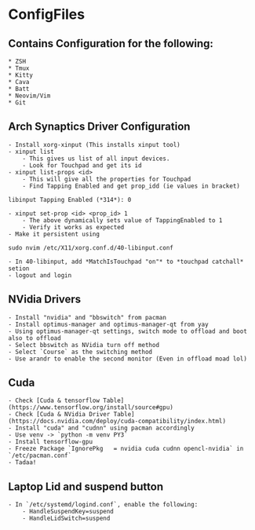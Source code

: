 # ConfigFiles

## Contains Configuration for the following:
    * ZSH
    * Tmux
    * Kitty
    * Cava
    * Batt
    * Neovim/Vim
    * Git

## Arch Synaptics Driver Configuration

    - Install xorg-xinput (This installs xinput tool)
    - xinput list
        - This gives us list of all input devices.
        - Look for Touchpad and get its id
    - xinput list-props <id>
        - This will give all the properties for Touchpad
        - Find Tapping Enabled and get prop_idd (ie values in bracket)
```
libinput Tapping Enabled (*314*): 0
```
    - xinput set-prop <id> <prop_id> 1
        - The above dynamically sets value of TappingEnabled to 1
        - Verify it works as expected
    - Make it persistent using
```
sudo nvim /etc/X11/xorg.conf.d/40-libinput.conf
```
    - In 40-libinput, add *MatchIsTouchpad "on"* to *touchpad catchall* setion
    - logout and login

## NVidia Drivers

    - Install "nvidia" and "bbswitch" from pacman
    - Install optimus-manager and optimus-manager-qt from yay
    - Using optimus-manager-qt settings, switch mode to offload and boot also to offload
    - Select bbswitch as NVidia turn off method
    - Select `Course` as the switching method
    - Use arandr to enable the second monitor (Even in offload moad lol)

## Cuda

    - Check [Cuda & tensorflow Table](https://www.tensorflow.org/install/source#gpu)
    - Check [Cuda & NVidia Driver Table](https://docs.nvidia.com/deploy/cuda-compatibility/index.html)
    - Install "cuda" and "cudnn" using pacman accordingly
    - Use venv -> `python -m venv PY3`
    - Install tensorflow-gpu
    - Freeze Package `IgnorePkg   = nvidia cuda cudnn opencl-nvidia` in `/etc/pacman.conf`
    - Tadaa!

## Laptop Lid and suspend button

    - In `/etc/systemd/logind.conf`, enable the following:
        - HandleSuspendKey=suspend
        - HandleLidSwitch=suspend

